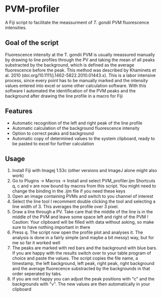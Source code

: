 # PVM-profiler
A Fiji script to facilitate the meassurment of _T. gondii_ PVM fluorescence intensities.

## Goal of the script
Fluorescence intensity at the T. gondii PVM is usually meassured manually by drawing to line profiles through the PV and taking the mean of all peaks substracted by the background, which is defined as the average fluorescence before the peak. This method was described by Khaminets et al. 2010 (doi.org/10.1111/j.1462-5822.2010.01443.x). This is a labor intensive process, since every point has to be manually marked and the intensity values entered into excel or some other calculation software. 
With this software I automated the identification of the PVM peaks and the background after drawing the line profile in a macro for Fiji

## Features
* Automatic recognition of the left and right peak of the line profile
* Automatic calculation of the background fluorescence intensity
* Option to correct peaks and background
* Automatic copy of determined values to the system clipboard, ready to be pasted to excel for further calculation


## Usage
1. Install Fiji with Imagej 1.53c (other versions and ImageJ alone might also work)
2. Go to Plugins -> Macros -> Install and select PVM_profiler.ijm
Shortcuts q, c and v are now bound by macros from this script. You might need to change the binding in the .ijm file if you need these keys
3. Open an image containing PVMs and switch to you channel of interest
4. Select the line tool
I recomment double clicking the tool and selecting a line width of 3. This averages the profile over 3 pixel.
5. Draw a line through a PV. Take care that the middle of the line is in the middle of the PVM and leave some space left and right of the PVM
! Caution: Your clipboard will be filled with data without asking, so make sure to have nothing important in there
6. Press q. The script now open the profile plot and analyses it. The analysis is done in a fairly simple (and maybe a bit messy) way, but for me so far it worked well
7. The peaks are marked with red bars and the background with blue bars. If you are happy with the results switch over to your table program of choice and paste the values. The script copies the file name, a timestamp, the left background, left peak, right peak, right background and the average fluorecence substracted by the backgrounds in that order seperated by tabs.
8. If you are not happy you can adjust the peak positions with "c" and the backgrounds with "v". The new values are then automatically in your clipboard
